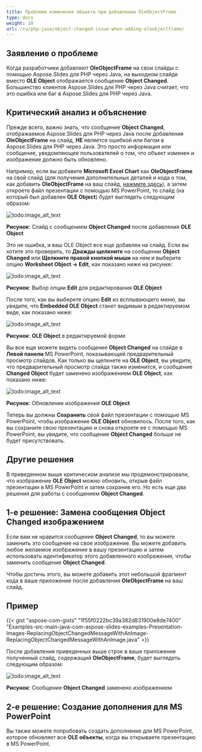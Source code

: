 ```yaml
---
title: Проблема изменения объекта при добавлении OleObjectFrame
type: docs
weight: 10
url: /ru/php-java/object-changed-issue-when-adding-oleobjectframe/
---
```


## **Заявление о проблеме**
Когда разработчики добавляют **OleObjectFrame** на свои слайды с помощью Aspose.Slides для PHP через Java, на выходном слайде вместо **OLE Object** отображается сообщение **Object Changed**. Большинство клиентов Aspose.Slides для PHP через Java считает, что это ошибка или баг в Aspose.Slides для PHP через Java.
## **Критический анализ и объяснение**
Прежде всего, важно знать, что сообщение **Object Changed**, отображаемое Aspose.Slides для PHP через Java после добавления **OleObjectFrame** на слайд, **НЕ** является ошибкой или багом в Aspose.Slides для PHP через Java. Это просто информация или сообщение, уведомляющее пользователей о том, что объект изменен и изображение должно быть обновлено.

Например, если вы добавите **Microsoft Excel Chart** как **OleObjectFrame** на свой слайд (для получения дополнительных деталей и кода о том, как добавить **OleObjectFrame** на ваш слайд, [нажмите здесь](/slides/ru/php-java/adding-frame-to-the-slide/)), а затем откроете файл презентации с помощью MS PowerPoint, то слайд (на который был добавлен **OLE Object**) будет выглядеть следующим образом:

![todo:image_alt_text](object-changed-issue-when-adding-oleobjectframe_1.png)

**Рисунок**: Слайд с сообщением **Object Changed** после добавления **OLE Object**

Это не ошибка, и ваш OLE Object все еще добавлен на слайд. Если вы хотите это проверить, то **Дважды щелкните** на сообщении **Object Changed** или **Щелкните правой кнопкой мыши** на нем и выберите опцию **Worksheet Object -> Edit**, как показано ниже на рисунке:

![todo:image_alt_text](object-changed-issue-when-adding-oleobjectframe_2.png)

**Рисунок**: Выбор опции **Edit** для редактирования **OLE Object**

После того, как вы выберете опцию **Edit** из всплывающего меню, вы увидите, что **Embedded OLE Object** станет видимым в редактируемом виде, как показано ниже:

![todo:image_alt_text](object-changed-issue-when-adding-oleobjectframe_3.png)

**Рисунок**: **OLE Object** в редактируемой форме

Вы все еще можете видеть сообщение **Object Changed** на слайде в **Левой панели** MS PowerPoint, показывающей предварительный просмотр слайдов. Как только вы щелкнете на **OLE Object**, вы увидите, что предварительный просмотр слайда также изменится, и сообщение **Changed Object** будет заменено изображением **OLE Object**, как показано ниже:

![todo:image_alt_text](object-changed-issue-when-adding-oleobjectframe_4.png)

**Рисунок**: Обновление изображения **OLE Object**

Теперь вы должны **Сохранить** свой файл презентации с помощью MS PowerPoint, чтобы изображение **OLE Object** обновилось. После того, как вы сохраните свою презентацию и снова откроете ее с помощью MS PowerPoint, вы увидите, что сообщение **Object Changed** больше не будет присутствовать.
## **Другие решения**
В приведенном выше критическом анализе мы продемонстрировали, что изображение **OLE Object** можно обновить, открыв файл презентации в MS PowerPoint и затем сохранив его. Но есть еще два решения для работы с сообщением **Object Changed**.
## **1-е решение: Замена сообщения Object Changed изображением**
Если вам не нравится сообщение **Object Changed**, то вы можете заменить это сообщение на свое изображение. Вы можете добавить любое желаемое изображение в вашу презентацию и затем использовать идентификатор этого добавленного изображения, чтобы заменить сообщение **Object Changed**.

Чтобы достичь этого, вы можете добавить этот небольшой фрагмент кода в ваше приложение после добавления **OleObjectFrame** на ваш слайд.
## **Пример**
{{< gist "aspose-com-gists" "1f55f0222bc39a382d831900e8de7400" "Examples-src-main-java-com-aspose-slides-examples-Presentation-Images-ReplacingObjectChangedMessageWithAnImage-ReplacingObjectChangedMessageWithAnImage.java" >}}

После добавления приведенных выше строк в ваше приложение полученный слайд, содержащий **OleObjectFrame**, будет выглядеть следующим образом:

![todo:image_alt_text](object-changed-issue-when-adding-oleobjectframe_5.png)

**Рисунок**: Сообщение **Object Changed** заменено изображением
## **2-е решение: Создание дополнения для MS PowerPoint**
Вы также можете попробовать создать дополнение для MS PowerPoint, которое обновляет все **OLE объекты**, когда вы открываете презентацию в MS PowerPoint.